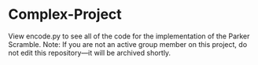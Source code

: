 # Complex-Project
View encode.py to see all of the code for the implementation of the Parker Scramble.
Note: If you are not an active group member on this project, do not edit this repository—it will be archived shortly.
